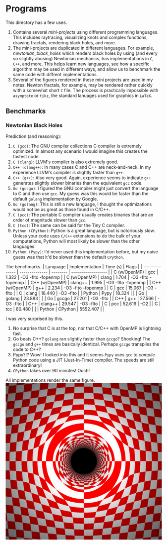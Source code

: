 # Programs
This directory has a few uses.
  1. Contains several *mini-projects* using different programming languages.
     This includes raytracing, visualizing knots and complex functions, drawing
     fractals, rendering black holes, and more.
  2. The mini-projects are duplicated in different languages. For example,
     *newtonian_black_holes* which renders black holes by using
     (and every so slightly abusing) Newtonian mechanics, has implementations
     in `C`, `C++`, and more. This helps learn new languages, see how a
     specific algorithm may be used in different ways, and allow us to
     benchmark the same code with diffrent implementations.
  3. Several of the figures rendered in these mini projects are used in my
     notes. Newton fractals, for example, may be rendered rather quickly with
     a somewhat short `C` file. The process is practically impossible with
     `asymptote` or `tikz`, the standard lanuages used for graphics in `LaTeX`.

## Benchmarks

### Newtonian Black Holes

Prediction (and reasoning):
  1. `C (gcc)`: The GNU compiler collections C compiler is extremely
     optimized. In almost any scenario I would imagine this creates the fastest
     code.
  2. `C (clang)`: LLVM's compiler is also extremely good.
  3. `C++ (clang++)`: In many cases C and C++ are neck-and-neck. In my
     experience LLVM's compiler is slightly faster than `g++`.
  4. `C++ (g++)`: Also very good. Again, experience seems to indicate
     `g++` generates slightly slower binaries than the equivalent `gcc` code.
  5. `Go (gccgo)`: I figured the GNU compiler might just convert the language
     to C and then use `gcc`. My guess was this would be faster than the
     default `golang` implementation by Google.
  6. `Go (golang)`: This is still a new language, I thought the optimizations
     would not be as great as those found in C/C++.
  7. `C (pcc)`: The portable C compiler usually creates binaries that are an
     order of magnitude slower than `gcc`.
  8. `C (tcc)`: The same can be said for the Tiny C compiler.
  9. `Python (CPython)`: Python is a great language, but is notoriously slow.
     Unless your code uses `C/C++` extensions to do the bulk of your
     computations, Python will most likely be slower than the
     other languages.
  10. `Python (Pypy)`: I'd never used this implementation before, but my
      naive guess was that it'd be slower than the default `CPython`.

The benchmarks.
| Language       | Implementation | Time (s) | Flags              |
| -------------- | -------------- | -------- | ------------------ |
| C (w/OpenMP)   | gcc            |    1.322 | -O3 -flto -fopenmp |
| C (w/OpenMP)   | clang          |    1.704 | -O3 -flto -fopenmp |
| C++ (w/OpenMP) | clang++        |    1.995 | -O3 -flto -fopenmp |
| C++ (w/OpenMP) | g++            |    2.234 | -O3 -flto -fopenmp |
| C              | gcc            |   15.067 | -O3 -flto          |
| C              | clang          |   16.440 | -O3 -flto          |
| Python         | Pypy           |   18.324 |                    |
| Go             | golang         |   23.883 |                    |
| Go             | gccgo          |   27.201 | -O3 -flto          |
| C++            | g++            |   27.566 | -O3 -flto          |
| C++            | clang++        |   29.547 | -O3 -flto          |
| C              | pcc            |   52.616 | -O2                |
| C              | tcc            |   80.480 |                    |
| Python         | CPython        | 5552.407 |                    |

I was very surprised by this.
  1. No surprise that C is at the top, nor that C/C++ with
     OpenMP is lightning fast.
  2. Go beats C++? `golang` ran slightly faster than `gccgo`? Shocking!
     The `gccgo` and `g++` times are basically identical. Perhaps `gccgo`
     transpiles the code to C++?
  3. Pypy?!? Wow! I looked into this and it seems `Pypy` uses `gcc` to
     *compile* Python code using a JIT (Just-In-Time) compiler. The speeds are
     still extraordinary!
  4. `CPython` takes over 90 minutes! Ouch!

All implementations render the same figure.
![Newtonian Black Hole](https://github.com/ryanmaguire/Mathematics-and-Physics/blob/master/images/newtonian_black_hole.png "Newtonian Black Hole")

